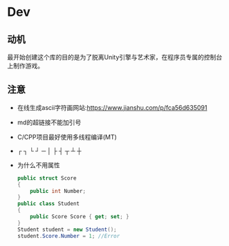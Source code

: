 Dev
==========
## 动机

最开始创建这个库的目的是为了脱离Unity引擎与艺术家，在程序员专属的控制台上制作游戏。

## 注意

* 在线生成ascii字符画网站:https://www.jianshu.com/p/fca56d635091

* md的超链接不能加引号

* C/CPP项目最好使用多线程编译(MT)

* ┌ ┐ └ ┘ ─ │ ├ ┤ ┬ ┴ ┼

* 为什么不用属性
    ```cs
    public struct Score
    {
        public int Number;
    }
    public class Student
    {
        public Score Score { get; set; }
    }
    Student student = new Student();
    student.Score.Number = 1; //Error
    ```